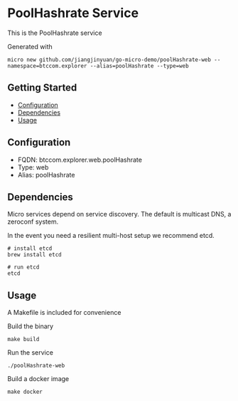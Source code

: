 # PoolHashrate Service

This is the PoolHashrate service

Generated with

```
micro new github.com/jiangjinyuan/go-micro-demo/poolHashrate-web --namespace=btccom.explorer --alias=poolHashrate --type=web
```

## Getting Started

- [Configuration](#configuration)
- [Dependencies](#dependencies)
- [Usage](#usage)

## Configuration

- FQDN: btccom.explorer.web.poolHashrate
- Type: web
- Alias: poolHashrate

## Dependencies

Micro services depend on service discovery. The default is multicast DNS, a zeroconf system.

In the event you need a resilient multi-host setup we recommend etcd.

```
# install etcd
brew install etcd

# run etcd
etcd
```

## Usage

A Makefile is included for convenience

Build the binary

```
make build
```

Run the service
```
./poolHashrate-web
```

Build a docker image
```
make docker
```